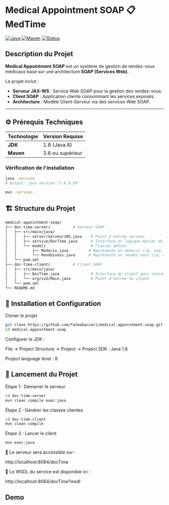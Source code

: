 # Medical Appointment SOAP 📋 MedTime

[![Java](https://img.shields.io/badge/Java-1.8-blue)](https://www.oracle.com/java/)
[![Maven](https://img.shields.io/badge/Maven-3.6+-brightgreen)](https://maven.apache.org/)
[![Status](https://img.shields.io/badge/Status-Production-green)]()

## Description du Projet
**Medical Appointment SOAP** est un système de gestion de rendez-vous médicaux basé sur une architecture **SOAP (Services Web)**.  

Le projet inclut :  

- **Serveur JAX-WS** : Service Web SOAP pour la gestion des rendez-vous.  
- **Client SOAP** : Application cliente consommant les services exposés.  
- **Architecture** : Modèle Client-Serveur via des services Web SOAP.  

---

## ⚙️ Prérequis Techniques

| Technologie | Version Requise |
|------------|----------------|
| **JDK** | 1.8 (Java 8) |
| **Maven** | 3.6 ou supérieur |


### Vérification de l'installation

```bash
java -version
# Output: java version "1.8.0_XX"

mvn -version
```

## 🏗️ Structure du Projet
```bash
medical-appointment-soap/
├── doc-time-server/          # Serveur SOAP
│   ├── src/main/java/
│   │   ├── server/ServeurJWS.java    # Point d'entrée serveur
│   │   ├── service/DocTime.java      # Interface et logique métier du service
│   │   └── model/                    # Classes métier
│   │       ├── Medecin.java         # Représente un médecin (id, nom, spécialité)
│   │       └── Rendezvous.java      # Représente un rendez-vous (id, date, patient, médecin)
│   └── pom.xml
├── doc-time-client/          # Client SOAP
│   ├── src/main/java/
│   │   ├── DocTime.java              # Interface du client pour consommer le service
│   │   └── org/sid/Main.java         # Point d'entrée du client
│   └── pom.xml
└── README.md
```
## 🚀 Installation et Configuration
 Cloner le projet
```bash
git clone https://github.com/fatmabaccari/medical-appointment-soap.git
cd medical-appointment-soap
```
Configurer le JDK :

File → Project Structure → Project → Project SDK : Java 1.8

Project language level : 8

## 🎯 Lancement du Projet

Étape 1 : Démarrer le serveur

```bash
cd doc-time-server
mvn clean compile exec:java
```


Étape 2 : Générer les classes clientes 

```bash
cd doc-time-client
mvn clean compile
```
Étape 3 : Lancer le client
```bash
mvn exec:java
```

📌 Le serveur sera accessible sur : 

http://localhost:8084/docTime

📌 Le WSDL du service est disponible ici :

http://localhost:8084/docTime?wsdl
 ## Demo 
 
